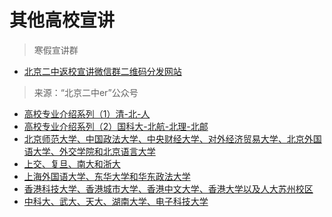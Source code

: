 # 其他高校宣讲

> 寒假宣讲群

* [北京二中返校宣讲微信群二维码分发网站](https://univpublicizer-qrcodeplatform.pages.dev/home?port=2233)

> 来源：“北京二中er”公众号

* [高校专业介绍系列（1）清-北-人](https://mp.weixin.qq.com/s/NSqiUCR7TtezCtO8vFnWPg)
* [高校专业介绍系列（2）国科大-北航-北理-北邮](https://mp.weixin.qq.com/s/hfQ8AntEswJa3D7aDsB_Qg)
* [北京师范大学、中国政法大学、中央财经大学、对外经济贸易大学、北京外国语大学、外交学院和北京语言大学](https://mp.weixin.qq.com/s/LGJilesFElhA2WTFnAQswg)
* [上交、复旦、南大和浙大](https://mp.weixin.qq.com/s/FLEQ0ll3rc-8Vo1Q9X4pNA)
* [上海外国语大学、东华大学和华东政法大学](https://mp.weixin.qq.com/s/r4sHDIbgpJSCYIVuirb2HQ)
* [香港科技大学、香港城市大学、香港中文大学、香港大学以及人大苏州校区](https://mp.weixin.qq.com/s/uPUDT4lUevyK57qKfRKyfg)
* [中科大、武大、天大、湖南大学、电子科技大学](https://mp.weixin.qq.com/s/Mdv_qN0-VID9qYwfEOqzPw)